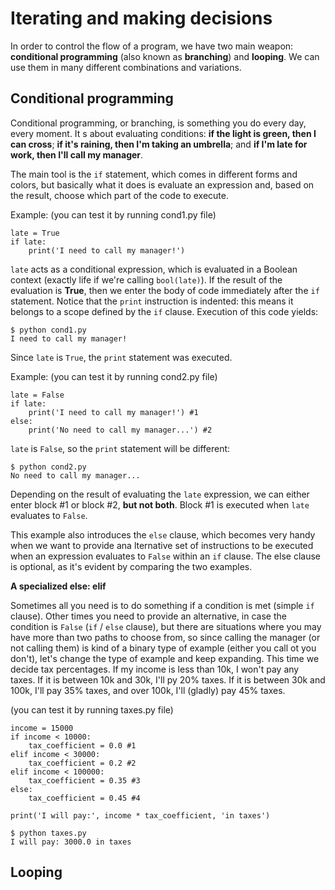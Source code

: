 # Iterating and making decisions

In order to control the flow of a program, we have two main weapon: **conditional programming** (also known as **branching**) and **looping**. We can use them in many different combinations and variations.


## Conditional programming

Conditional programming, or branching, is something you do every day, every moment. It  s about evaluating conditions: __if the light is green, then I can cross__; __if it's raining, then I'm taking an umbrella__; and __if I'm late for work, then I'll call my manager__.

The main tool is the ```if``` statement, which comes in different forms and colors, but basically what it does is evaluate an expression and, based on the result, choose which part of the code to execute.

Example: (you can test it by running cond1.py file)

```
late = True
if late:
    print('I need to call my manager!')
```

```late``` acts as a conditional expression, which is evaluated in a Boolean context (exactly life if we're calling ```bool(late)```). If the result of the evaluation is **True**, then we enter the body of code immediately after the ```if``` statement. Notice that the ```print``` instruction is indented: this means it belongs to a scope defined by the ```if``` clause. Execution of this code yields:

```
$ python cond1.py
I need to call my manager!
```

Since ```late``` is ```True```, the ```print``` statement was executed.


Example: (you can test it by running cond2.py file)
 
```
late = False
if late:
    print('I need to call my manager!') #1
else:
    print('No need to call my manager...') #2
```

```late``` is ```False```, so the ```print``` statement will be different:

```
$ python cond2.py
No need to call my manager...
```

Depending on the result of evaluating the ```late``` expression, we can either enter block #1 or block #2, __but not both__. Block #1 is executed when ```late``` evaluates to ```False```.

This example also introduces the ```else``` clause, which becomes very handy when we want to provide ana lternative set of instructions to be executed when an expression evaluates to ```False``` within an ```if``` clause. The else clause is optional, as it's evident by comparing the two examples.


**A specialized else: elif**

Sometimes all you need is to do something if a condition is met (simple ```if``` clause). Other times you need to provide an alternative, in case the condition is ```False``` (```if``` / ```else``` clause), but there are situations where you may have more than two paths to choose from, so since calling the manager (or not calling them) is kind of a binary type of example (either you call ot you don't), let's change the type of example and keep expanding. This time we decide tax percentages. If my income is less than 10k, I won't pay any taxes. If it is between 10k and 30k, I'll py 20% taxes. If it is between 30k and 100k, I'll pay 35% taxes, and over 100k, I'll (gladly) pay 45% taxes.

(you can test it by running taxes.py file)
 
```
income = 15000
if income < 10000:
    tax_coefficient = 0.0 #1
elif income < 30000:
    tax_coefficient = 0.2 #2
elif income < 100000:
    tax_coefficient = 0.35 #3
else:
    tax_coefficient = 0.45 #4

print('I will pay:', income * tax_coefficient, 'in taxes')
```

```
$ python taxes.py
I will pay: 3000.0 in taxes
```

## Looping